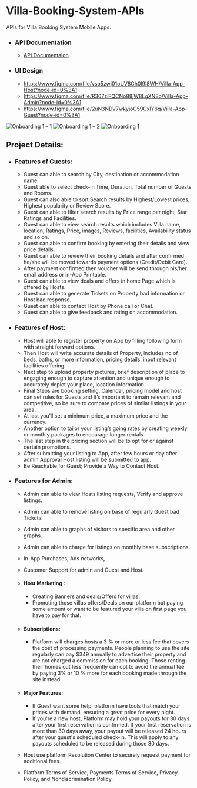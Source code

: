 # Villa-Booking-System-APIs
APIs for Villa Booking System Mobile Apps.

-   ### API Documentation 
    - [API Documentaion](https://vivacious-tan-button.cyclic.app/api-docs/)

-   ### UI Design
    -   https://www.figma.com/file/vso5zwj01oUV8Gh0l9l8WH/Villa-App-Host?node-id=0%3A1
    -   https://www.figma.com/file/R367ziFQCNo88jW8LgXNEo/Villa-App-Admin?node-id=0%3A1
    -   https://www.figma.com/file/2uN3NDV7wkyjoC59CxlY6q/Villa-App-Guest?node-id=0%3A1

![Onboarding 1 – 1](./img/1.png)
![Onboarding 1 – 2](./img/2.png)
![Onboarding 1](./img/3.png)

## Project Details:

-   ### Features of Guests:

    -   Guest can able to search by City, destination or accommodation name
    -	Guest able to select check-in Time, Duration, Total number of Guests and          Rooms.
    -	Guest can also able to sort Search results by Highest/Lowest prices, Highest popularity or Review Score.
    -	Guest can able to filter search results by Price range per night, Star Ratings and Facilities.
    -	Guest can able to view search results which includes Villa name, location, Ratings, Price, images, Reviews, facilities, Availability status and so on. 
    -	Guest can able to confirm booking by entering their details and view price details.
    -	Guest can able to review their booking details and after confirmed he/she will be moved towards payment options (Credit/Debit Card).
    -	After payment confirmed then voucher will be send through his/her email address or in-App Printable.
    -	Guest can able to view deals and offers in home Page which is offered by Hosts.
    -	Guest can able to generate Tickets on Property bad information or Host bad response.
    -	Guest can able to contact Host by Phone call or Chat.
    -	Guest can able to give feedback and rating on accommodation.

-   ###  Features of Host:
    -	Host will able to register property on App by filling following form with straight forward options.
    -	Then Host will write accurate details of Property, includes no of beds, baths, or more information, pricing details, input relevant facilities offering.
    -	Next step to upload property pictures, brief description of place to engaging enough to capture attention and unique enough to accurately depict your place, location information.
    -	Final Steps are booking setting, Calendar, pricing model and host can set rules for Guests and It’s important to remain relevant and competitive, so be sure to compare prices of similar listings in your area.
    -	At last you’ll set a minimum price, a maximum price and the currency.
    -	Another option to tailor your listing’s going rates by creating weekly or monthly packages to encourage longer rentals.
    -	The last step in the pricing section will be to opt for or against certain promotions.
    -	After submitting your listing to App, after few hours or day after admin Approval Host listing will be submitted to app.
    -  	Be Reachable for Guest; Provide a Way to Contact Host.

-   ### Features for Admin:

    -	Admin can able to view Hosts listing requests, Verify and approve listings.
    -	Admin can able to remove listing on base of regularly Guest bad Tickets.
    -	Admin can able to graphs of visitors to specific area and other graphs.
    -	Admin can able to charge for listings on monthly base subscriptions.
    -	In-App Purchases, Ads networks,
    -	Customer Support for admin and Guest and Host.

    -   #### Host Marketing : 

        -	Creating Banners and deals/Offers for villas. 
        -	Promoting those villas offers/Deals on our platform but paying some amount or want to be featured your villa on first page you have to pay for that. 

    -   #### Subscriptions: 
        -	Platform will charges hosts a 3 % or more or less fee that covers the cost of processing payments. People planning to use the site regularly can pay $349 annually to advertise their property and are not charged a commission for each booking. Those renting their homes out less frequently can opt to avoid the annual fee by paying 3% or 10 % more for each booking made through the site instead. 

    -   #### Major Features: 
        -	If Guest want some help, platform have tools that match your prices with demand, ensuring a great price for every night. 
        -	 If you're a new host, Platform may hold your payouts for 30 days after your first reservation is confirmed. If your first reservation is more than 30 days away, your payout will be released 24 hours after your guest's scheduled check-in. This will apply to any payouts scheduled to be released during those 30 days. 
    -	 Host use platform Resolution Center to securely request payment for additional fees. 
    -	 Platform Terms of Service, Payments Terms of Service, Privacy Policy, and Nondiscrimination Policy.
